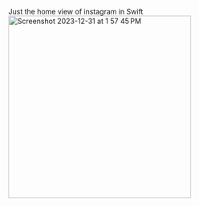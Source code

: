 Just the home view of instagram in Swift
<img width="364" alt="Screenshot 2023-12-31 at 1 57 45 PM" src="https://github.com/madhur2603/instagram-HomeView/assets/137180100/2b2cf961-c9f9-4f31-ad0c-bd4275296e2d">
